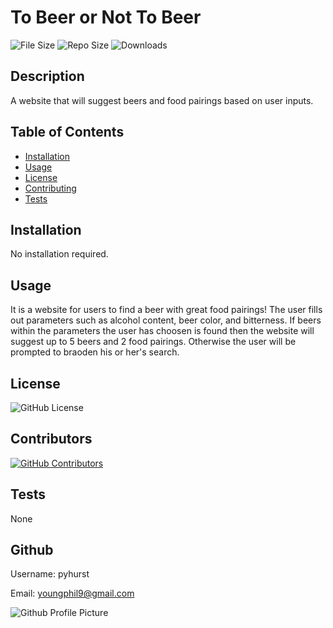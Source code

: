 
# To Beer or Not To Beer

![File Size](https://img.shields.io/github/size/pyhurst/Project_1_Brew)
![Repo Size](https://img.shields.io/github/repo-size/pyhurst/Project_1_Brew)
![Downloads](https://img.shields.io/github/downloads/pyhurst/Project_1_Brew/total)

## Description

A website that will suggest beers and food pairings based on user inputs.

## Table of Contents

- [Installation](#installation)
- [Usage](#usage)
- [License](#license)
- [Contributing](#contributing)
- [Tests](#tests)

## Installation

No installation required.

## Usage

It is a website for users to find a beer with great food pairings! The user fills out parameters such as alcohol content, beer color, and bitterness. If beers within the parameters the user has choosen is found then the website will suggest up to 5 beers and 2 food pairings. Otherwise the user will be prompted to braoden his or her's search.

## License

![GitHub License](https://img.shields.io/github/license/pyhurst/Project_1_Brew)

## Contributors

[![GitHub Contributors](https://img.shields.io/github/contributors/pyhurst/Project_1_Brew)](https://GitHub.com/pyhurst/Project_1_Brew/graphs/contributors/)

## Tests

None

## Github

Username: pyhurst

Email: youngphil9@gmail.com

![Github Profile Picture](https://avatars2.githubusercontent.com/pyhurst)
